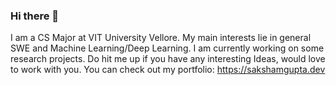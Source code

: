 ### Hi there 👋

<!--
**higgsboson1209/higgsboson1209** is a ✨ _special_ ✨ repository because its `README.md` (this file) appears on your GitHub profile.

Here are some ideas to get you started:

- 🔭 I’m currently working on ...
- 🌱 I’m currently learning ...
- 👯 I’m looking to collaborate on ...
- 🤔 I’m looking for help with ...
- 💬 Ask me about ...
- 📫 How to reach me: 
- 😄 Pronouns: ...
- ⚡ Fun fact: ...
-->
I am a CS Major at VIT University Vellore. My main interests lie in general SWE and Machine Learning/Deep Learning. I am currently working on some research projects. Do hit me up if you have any interesting Ideas, would love to work with you. 
You can check out my portfolio: https://sakshamgupta.dev
